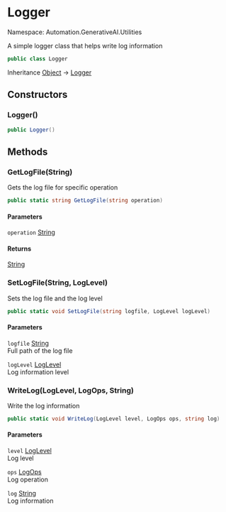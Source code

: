 # Logger

Namespace: Automation.GenerativeAI.Utilities

A simple logger class that helps write log information

```csharp
public class Logger
```

Inheritance [Object](https://docs.microsoft.com/en-us/dotnet/api/system.object) → [Logger](./automation.generativeai.utilities.logger.md)

## Constructors

### **Logger()**

```csharp
public Logger()
```

## Methods

### **GetLogFile(String)**

Gets the log file for specific operation

```csharp
public static string GetLogFile(string operation)
```

#### Parameters

`operation` [String](https://docs.microsoft.com/en-us/dotnet/api/system.string)<br>

#### Returns

[String](https://docs.microsoft.com/en-us/dotnet/api/system.string)<br>

### **SetLogFile(String, LogLevel)**

Sets the log file and the log level

```csharp
public static void SetLogFile(string logfile, LogLevel logLevel)
```

#### Parameters

`logfile` [String](https://docs.microsoft.com/en-us/dotnet/api/system.string)<br>
Full path of the log file

`logLevel` [LogLevel](./automation.generativeai.utilities.loglevel.md)<br>
Log information level

### **WriteLog(LogLevel, LogOps, String)**

Write the log information

```csharp
public static void WriteLog(LogLevel level, LogOps ops, string log)
```

#### Parameters

`level` [LogLevel](./automation.generativeai.utilities.loglevel.md)<br>
Log level

`ops` [LogOps](./automation.generativeai.utilities.logops.md)<br>
Log operation

`log` [String](https://docs.microsoft.com/en-us/dotnet/api/system.string)<br>
Log information
